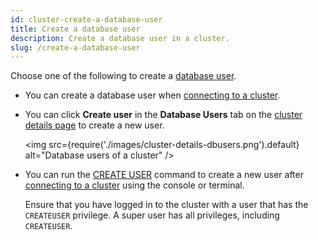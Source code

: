 ```yaml
---
id: cluster-create-a-database-user
title: Create a database user
description: Create a database user in a cluster.
slug: /create-a-database-user
---
```



Choose one of the following to create a [database user](cluster-manage-database-users.md).

- You can create a database user when [connecting to a cluster](cluster-connect-to-a-cluster.md).

- You can click **Create user** in the **Database Users** tab on the [cluster details page](cluster-check-status-and-metrics.md#check-cluster-details) to create a new user.
    
    <img
    src={require('./images/cluster-details-dbusers.png').default}
    alt="Database users of a cluster"
    />

- You can run the [CREATE USER](https://docs.risingwave.com/docs/current/sql-create-user/) command to create a new user after [connecting to a cluster](cluster-connect-to-a-cluster.md) using the console or terminal.

    Ensure that you have logged in to the cluster with a user that has the `CREATEUSER` privilege. A super user has all privileges, including `CREATEUSER`.
